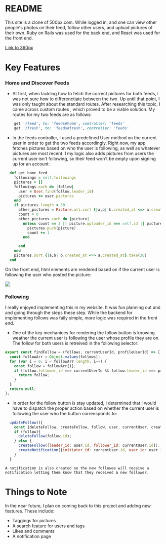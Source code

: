 # README

This site is a clone of 500px.com. While logged in, and one can view other people's photos on their feed, follow other users, and upload pictures of their own. Ruby on Rails was used for the back end, and React was used for the front end.

[Link to 360px](https://threesixtypixels.herokuapp.com/#/)

# Key Features 

### Home and Discover Feeds

* At first, when tackling how to fetch the correct pictures for both feeds, I was not sure how to differenctiate between the two. Up until that point, I was only taught about the standard routes. After researching this topic, I came across custom routes , which proved to be a viable solution. My routes for my two feeds are as follows: 

```ruby
    get '/feed', to: 'feeds#home', controller: 'feeds'
    get '/fresh', to: 'feeds#fresh', controller: 'feeds'
```
* In the feeds controller, I used a predefined User method on the current user in order to get the two feeds accordingly. Right now, my app fetches pictures based on who the user is following, as well as whatever pictures are most recent. I my logic also adds pictures from users the current user isn't following, so their feed won't be empty upon signing up for an account: 

```ruby
  def get_home_feed
    followings = self.followings
    pictures = []
    followings.each do |follow|
      user = User.find(follow.leader_id)
      pictures += user.pictures
    end
    if pictures.length < 30
      other_pictures = Picture.all.sort {|a,b| b.created_at <=> a.created_at}
      count = 0
      other_pictures.each do |picture|
        unless count == 3 || picture.uploader_id === self.id || pictures.include?(picture)
          pictures.push(picture)
          count += 1
        end

      end
    end
    pictures.sort {|a,b| b.created_at <=> a.created_at}.take(30)
  end
```
On the front end, html elements are rendered based on if the current user is following the user who posted the picture:

![](https://res.cloudinary.com/dbm56y2y/image/upload/v1529098063/suggested.png)

### Following 
I really enjoyed implementing this in my website. It was fun planning out and and going through the steps these step. While the backend for implementing follows was faily simple, more logic was required in the front end.

* One of the key mechanices for rendering the follow button is knowing weather the current user is following the user whose profile they are on. The follow for both users is retreived in the following selector: 

```javascript
export const findFollow = (follows, currentUserId, profileUserId) => {
  const followArr = Object.values(follows);
  for (var i = 0; i < followArr.length; i++) {
    const follow = followArr[i];
    if (follow.follower_id === currentUserId && follow.leader_id === profileUserId) {
      return follow;
    }
  }
  return null;
};
```

* In order for the follow button is stay updated, I determined that I would have to dispatch the proper action based on whether the current user is following the user who the button corrensponds to:

```javascript
  updateFollow(){
    const {deleteFollow, createFollow, follow, user, currentUser, createNotification} = this.props;
    if (follow){
      deleteFollow(follow.id);
    } else {
      createFollow({leader_id: user.id, follower_id: currentUser.id});
      createNotification({initiator_id: currentUser.id, user_id: user.id});
    }
  }
```
    A notification is also created so the new followee will receive a notification letting them know that they received a new follower.

# Things to Note

In the near future, I plan on coming back to this project and adding new features. These include: 

* Taggings for pictures
* A search feature for users and tags
* Likes and comments
* A notification page
